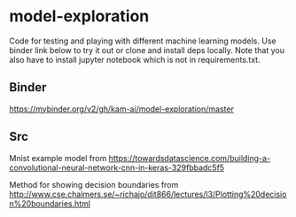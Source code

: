 # model-exploration
Code for testing and playing with different machine learning models. Use binder link below to try it out or clone and install deps locally. Note that you also have to install jupyter notebook which is not in requirements.txt. 


## Binder
https://mybinder.org/v2/gh/kam-ai/model-exploration/master

## Src
Mnist example model from https://towardsdatascience.com/building-a-convolutional-neural-network-cnn-in-keras-329fbbadc5f5

Method for showing decision boundaries from http://www.cse.chalmers.se/~richajo/dit866/lectures/l3/Plotting%20decision%20boundaries.html
